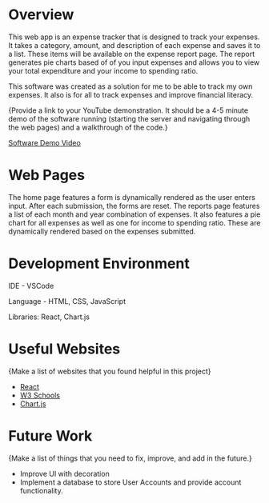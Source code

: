 # Overview

This web app is an expense tracker that is designed to track your expenses. It takes a category, amount, and description of each expense and saves it to a list. These items will be available on the expense report page.
The report generates pie charts based of of you input expenses and allows you to view your total expenditure and your income to spending ratio.

This software was created as a solution for me to be able to track my own expenses. It also is for all to track expenses and improve financial literacy.

{Provide a link to your YouTube demonstration.  It should be a 4-5 minute demo of the software running (starting the server and navigating through the web pages) and a walkthrough of the code.}

[Software Demo Video](https://youtu.be/aNAtBYFjhAw)

# Web Pages

The home page features a form is dynamically rendered as the user enters input. After each submission, the forms are reset.
The reports page features a list of each month and year combination of expenses. It also features a pie chart for all expenses as well as one for income to spending ratio. These are dynamically rendered based on the expenses submitted.

# Development Environment

IDE - VSCode

Language - HTML, CSS, JavaScript

Libraries: React, Chart.js

# Useful Websites

{Make a list of websites that you found helpful in this project}
* [React](https://react.dev/)
* [W3 Schools](https://www.w3schools.com/js/)
* [Chart.js]([https://www.w3schools.com/js/](https://www.chartjs.org/))

# Future Work

{Make a list of things that you need to fix, improve, and add in the future.}
* Improve UI with decoration
* Implement a database to store User Accounts and provide account functionality.
